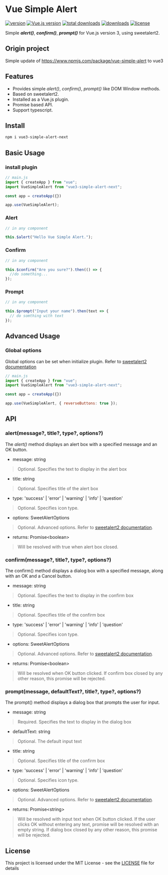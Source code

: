 # Vue Simple Alert

[![version](https://img.shields.io/npm/v/vue3-simple-alert)](https://www.npmjs.com/package/vue3-simple-alert)
[![Vue.js version](https://badgen.net/badge/vue.js/3.x)](https://vuejs.org)
[![total downloads](https://img.shields.io/npm/dt/vue3-simple-alert)](https://www.npmjs.com/package/vue3-simple-alert)
[![downloads](https://img.shields.io/npm/dw/vue3-simple-alert)](https://www.npmjs.com/package/vue3-simple-alert)
[![license](https://img.shields.io/npm/l/vue3-simple-alert)](LICENSE)

Simple _**alert()**_, _**confirm()**_, _**prompt()**_ for Vue.js version 3, using sweetalert2.

## Origin project

Simple update of https://www.npmjs.com/package/vue-simple-alert to vue3

## Features

- Provides simple _alert()_, _confirm()_, _prompt()_ like DOM Window methods.
- Based on sweetalert2.
- Installed as a Vue.js plugin.
- Promise based API.
- Support typescript.

## Install

```bash
npm i vue3-simple-alert-next
```

## Basic Usage

### install plugin

```javascript
// main.js
import { createApp } from "vue";
import VueSimpleAlert from "vue3-simple-alert-next";

const app = createApp({})

app.use(VueSimpleAlert);
```

### Alert

```javascript
// in any component

this.$alert("Hello Vue Simple Alert.");
```

### Confirm

```javascript
// in any component

this.$confirm("Are you sure?").then(() => {
  //do something...
});
```

### Prompt

```javascript
// in any component

this.$prompt("Input your name").then(text => {
  // do somthing with text
});
```

## Advanced Usage

### Global options

Global options can be set when initialize plugin. Refer to [sweetalert2 documentation](https://sweetalert2.github.io/#configuration)

```javascript
// main.js
import { createApp } from "vue";
import VueSimpleAlert from "vue3-simple-alert-next";

const app = createApp({})

app.use(VueSimpleAlert, { reverseButtons: true });
```

## API

### alert(message?, title?, type?, options?)

The _alert()_ method displays an alert box with a specified message and an OK button.

- message: string

> Optional. Specifies the text to display in the alert box

- title: string

> Optional. Specifies title of the alert box

- type: 'success' | 'error' | 'warning' | 'info' | 'question'

> Optional. Specifies icon type.

- options: SweetAlertOptions

> Optional. Advanced options. Refer to [sweetalert2 documentation](https://sweetalert2.github.io/#configuration).

- returns: Promise\<boolean\>

> Will be resolved with true when alert box closed.

### confirm(message?, title?, type?, options?)

The confirm() method displays a dialog box with a specified message, along with an OK and a Cancel button.

- message: string

> Optional. Specifies the text to display in the confirm box

- title: string

> Optional. Specifies title of the confirm box

- type: 'success' | 'error' | 'warning' | 'info' | 'question'

> Optional. Specifies icon type.

- options: SweetAlertOptions

> Optional. Advanced options. Refer to [sweetalert2 documentation](https://sweetalert2.github.io/#configuration).

- returns: Promise\<boolean\>

> Will be resolved when OK button clicked. If confirm box closed by any other reason, this promise will be rejected.

### prompt(message, defaultText?, title?, type?, options?)

The prompt() method displays a dialog box that prompts the user for input.

- message: string

> Required. Specifies the text to display in the dialog box

- defaultText: string

> Optional. The default input text

- title: string

> Optional. Specifies title of the confirm box

- type: 'success' | 'error' | 'warning' | 'info' | 'question'

> Optional. Specifies icon type.

- options: SweetAlertOptions

> Optional. Advanced options. Refer to [sweetalert2 documentation](https://sweetalert2.github.io/#configuration).

- returns: Promise\<string\>

> Will be resolved with input text when OK button clicked. If the user clicks OK without entering any text, promise will be resolved with an empty string. If dialog box closed by any other reason, this promise will be rejected.

## License

This project is licensed under the MIT License - see the [LICENSE](LICENSE) file for details
